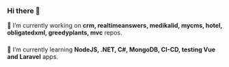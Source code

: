 ### Hi there 👋

<!--
**kubila/kubila** is a ✨ _special_ ✨ repository because its `README.md` (this file) appears on your GitHub profile.

Here are some ideas to get you started:

- 🔭 I’m currently working on ...
- 🌱 I’m currently learning ...
- 👯 I’m looking to collaborate on ...
- 🤔 I’m looking for help with ...
- 💬 Ask me about ...
- 📫 How to reach me: ...
- 😄 Pronouns: ...
- ⚡ Fun fact: ...
-->
🔭 I’m currently working on <b>crm, realtimeanswers, medikalid, mycms, hotel, obligatedxml, greedyplants, mvc</b> repos.
###
🌱 I’m currently learning <b>NodeJS, .NET, C#, MongoDB, CI-CD, testing Vue and Laravel</b> apps.
